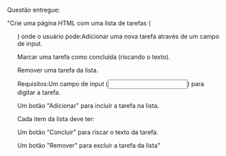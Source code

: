 Questão entregue:

"Crie uma página HTML com uma lista de tarefas (<ul>) onde o usuário pode:Adicionar uma
nova tarefa através de um campo de input.

Marcar uma tarefa como concluída (riscando o texto).

Remover uma tarefa da lista.

Requisitos:Um campo de input (<input>) para digitar a tarefa.

Um botão "Adicionar" para incluir a tarefa na lista.

Cada item da lista deve ter:

Um botão "Concluir" para riscar o texto da tarefa.

Um botão "Remover" para excluir a tarefa da lista"
